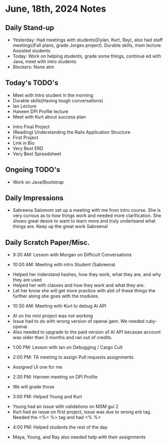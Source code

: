 # June, 18th, 2024 Notes



## Daily Stand-up

* Yesterday: Had meetings with students(Dylan, Kurt, Ray), also had staff meetings(Fall plans, grade Jorges project). Durable skills, msm lecture. Assisted students 
* Today: Work on helping students, grade some things, continue ed with Java, meet with intro students
* Blockers: None atm

## Today's TODO's
- Meet with Intro student in the morning
- Durable skills(Having tough conversations)
- Ian Lecture
- Haneen DPI Profile lecture
- Meet with Kurt about success plan 
* Intro Final Project
* (Reading) Understanding the Rails Application Structure
* First Project 
* Link in Bio
* Very Best ERD
* Very Best Spreadsheet 


## Ongoing TODO's
- Work on Java/Bootstrap


## Daily Impressions
- Sabreena Salomom set up a meeting with me from intro course. She is very curious as to how things work and needed more clarification. She shows great desire to want to learn more and truly undertsand what things are. Keep up the great work Sabreena!



## Daily Scratch Paper/Misc. 
- 9:30 AM: Lesson with Morgan on Difficult Conversations

- 10:00 AM: Meeting with intro Student (Sabreena)
* Helped her inderstand hashes, how they work, what they are, and why they are used
* Helped her with classes and how they work and what they are. 
* Let her know she will get more practice with alot of these things the further along she goes with the modules. 

- 10:30 AM: Meeting with Kurt to debug AI API
* AI on his mini project was not working
* Issue had to do with wrong version of openai gem. We needed ruby-openai
* Also needed to upgrade to the paid version of AI API because account was older than 3 months and ran out of credits.

- 1:00 PM: Lesson with Ian on Debugging / Cargo Cult

- 2:00 PM: TA meeting to assign Pull requests assignments
* Assigned UI one for me

- 2:30 PM: Hannen meeting on DPI Profile 
* We will grade those

- 3:00 PM: Helped Young and Kurt
* Young had an issue with validations on MSM gui 2 
* Kurt had an issue on first project, issue was due to wrong erb tag. Needed the <%= %> tag and had <% %>

- 4:00 PM: Helped students the rest of the day
* Maya, Young, and Ray also needed help with their assignments


